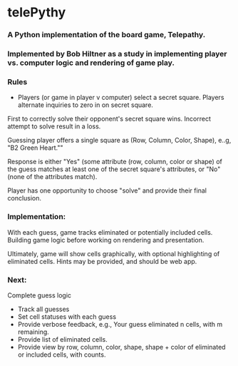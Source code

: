 # telePythy
### A Python implementation of the board game, Telepathy. 
### Implemented by Bob Hiltner as a study in implementing player vs. computer logic and rendering of game play.

### Rules

* Players (or game in player v computer) select a secret square. Players alternate inquiries to zero in on secret square. 

First to correctly solve their opponent's secret square wins. Incorrect attempt to solve result in a loss.

Guessing player offers a single square as (Row, Column, Color, Shape), e..g, "B2 Green Heart.""

Response is either "Yes" (some attribute (row, column, color or shape) of the guess matches at least one of the secret square's attributes, or "No" (none of the attributes match).

Player has one opportunity to choose "solve" and provide their final conclusion.


### Implementation: 
With each guess, game tracks eliminated or potentially included cells. Building game logic before working on rendering and presentation.

Ultimately, game will show cells graphically, with optional highlighting of eliminated cells. Hints may be provided, and should be web app.

### Next:
Complete guess logic

* Track all guesses
* Set cell statuses with each guess
* Provide verbose feedback, e.g., Your guess eliminated n cells, with m remaining.
* Provide list of eliminated cells.
* Provide view by row, column, color, shape, shape + color of eliminated or included cells, with counts.